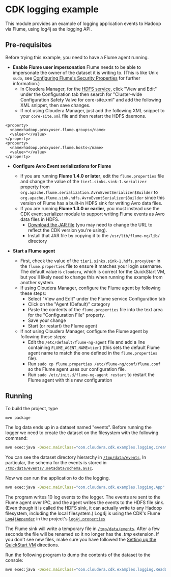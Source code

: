 CDK logging example
=========================

This module provides an example of logging application events to Hadoop via Flume, using
log4j as the logging API.

## Pre-requisites

Before trying this example, you need to have a Flume agent running.

*   __Enable Flume user impersonation__ Flume needs to be able to impersonate the owner
 of the dataset it is writing to. (This is like Unix `sudo`, see
[Configuring Flume's Security Properties](http://www.cloudera.com/content/cloudera-content/cloudera-docs/CDH4/latest/CDH4-Security-Guide/cdh4sg_topic_4_2.html)
for further information.) 
    * In Cloudera Manager, for the [HDFS service](http://localhost:7180/cmf/services/status),
      click "View and Edit" under the Configuration tab then
      search for "Cluster-wide Configuration Safety Valve for core-site.xml"
      and add the following XML snippet, then save changes. 
    * If not using Cloudera Manager, just add the following XML snippet to your `core-site.xml` file 
      and then restart the HDFS daemons.

```
<property>
  <name>hadoop.proxyuser.flume.groups</name>
  <value>*</value>
</property>
<property>
  <name>hadoop.proxyuser.flume.hosts</name>
  <value>*</value>
</property>
```
*  __Configure Avro Event serializations for Flume__
   * If you are running __Flume 1.4.0 or later__, edit the `flume.properties` file and change the 
     value of the `tier1.sinks.sink-1.serializer` property from `org.apache.flume.serialization.AvroEventSerializer$Builder`
     to `org.apache.flume.sink.hdfs.AvroEventSerializer$Builder` since this version of Flume has a built-in HDFS sink for 
     writing Avro data files.
   * If you are running __Flume 1.3.0 or earlier,__ you must instead use the CDK event serializer module to support writing 
     Flume events as Avro data files in HDFS.
       * [Download the JAR file](https://repository.cloudera.com/artifactory/libs-release-local/com/cloudera/cdk/cdk-flume-avro-event-serializer/0.8.1/cdk-flume-avro-event-serializer-0.8.1.jar) (you may need to change the URL to reflect the CDK version you're using).
       * Install that JAR file by copying it to the `/usr/lib/flume-ng/lib/` directory

*   __Start a Flume agent__ 
    * First, check the value of the `tier1.sinks.sink-1.hdfs.proxyUser` in the `flume.properties` 
      file to ensure it matches your login username. The default value is `cloudera`, which is correct
      for the QuickStart VM, but you'll likely need to change this when running the example from another system.
    * If using Cloudera Manager, configure the Flume agent by following these steps:
        * Select "View and Edit" under the Flume service Configuration tab
        * Click on the "Agent (Default)" category
        * Paste the contents of the `flume.properties` file into the text area for the "Configuration File" property. 
        * Save your change
        * Start (or restart) the Flume agent
    * If not using Cloudera Manager, configure the Flume agent by following these steps:
        * Edit the `/etc/default/flume-ng-agent` file and add a line containing `FLUME_AGENT_NAME=tier1` 
          (this sets the default Flume agent name to match the one defined in the `flume.properties` file).
        * Run `sudo cp flume.properties /etc/flume-ng/conf/flume.conf` so the Flume agent uses our configuration file.
        * Run `sudo /etc/init.d/flume-ng-agent restart` to restart the Flume agent with this new configuration

## Running

To build the project, type

```bash
mvn package
```

The log data ends up in a dataset named "events". Before running the logger we need
to create the dataset on the filesystem with the following command:

```bash
mvn exec:java -Dexec.mainClass="com.cloudera.cdk.examples.logging.CreateDataset"
```

You can see the dataset directory hierarchy in [`/tmp/data/events`](http://localhost:8888/filebrowser/#/tmp/data/events),
In particular, the schema for the events is stored in
[`/tmp/data/events/.metadata/schema.avsc`](http://localhost:8888/filebrowser/#/tmp/data/events/.metadata/schema.avsc).

Now we can run the application to do the logging.

```bash
mvn exec:java -Dexec.mainClass="com.cloudera.cdk.examples.logging.App"
```

The program writes 10 log events to the logger. The events are sent to the Flume agent
over IPC, and the agent writes the events to the HDFS file sink. (Even though it is
called the HDFS sink, it can actually write to any Hadoop filesystem,
including the local filesystem.) Log4j is using the CDK's Flume [`Log4jAppender`](https://github.com/cloudera/cdk/blob/master/cdk-data/cdk-data-flume/src/main/java/org/apache/flume/clients/log4jappender/Log4jAppender.java)
in the project's [`log4j.properties`](https://github.com/cloudera/cdk-examples/blob/master/logging/src/main/resources/log4j.properties)

The Flume sink will write a temporary file in [`/tmp/data/events`](http://localhost:8888/filebrowser/#/tmp/data/events).
After a few seconds the file will be renamed so it no longer has the _.tmp_
extension. If you don't see new files, make sure you have followed the [Setting up the QuickStart VM](https://github.com/cloudera/cdk-examples#setting-up-the-quickstart-vm)
directions.

Run the following program to dump the contents of the dataset to the console:

```bash
mvn exec:java -Dexec.mainClass="com.cloudera.cdk.examples.logging.ReadDataset"
```

